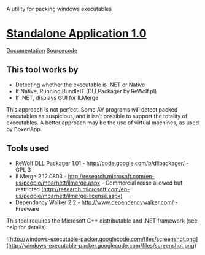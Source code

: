 A utility for packing windows executables

# [Standalone Application 1.0](http://code.google.com/p/windows-executable-packer/downloads/detail?name=portable_executable.zip&can=2&q=) #
[Documentation](http://code.google.com/p/file-activity-timeline/downloads/detail?name=Help.pdf&can=2&q=) [Sourcecode](http://code.google.com/p/windows-executable-packer/downloads/detail?name=source.zip&can=2&q=)

## This tool works by ##
  * Detecting whether the executable is .NET or Native
  * If Native, Running  BundleIT (DLLPackager by ReWolf.pl)
  * If .NET, displays GUI for ILMerge

This approach is not perfect. Some AV programs will detect packed executables as suspicious, and it isn’t possible to support the totality of executables. A better approach may be the use of virtual machines, as used by BoxedApp.


## Tools used ##
  * ReWolf DLL Packager 1.01 - http://code.google.com/p/dllpackager/ - GPL 3
  * ILMerge 2.12.0803 - http://research.microsoft.com/en-us/people/mbarnett/ilmerge.aspx - Commercial reuse allowed but restricted (http://research.microsoft.com/en-us/people/mbarnett/ilmerge-license.aspx)
  * Dependancy Walker 2.2 - http://www.dependencywalker.com/ - Freeware

This tool requires the Microsoft C++ distributable and .NET framework (see help for details).

![http://windows-executable-packer.googlecode.com/files/screenshot.png](http://windows-executable-packer.googlecode.com/files/screenshot.png)